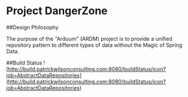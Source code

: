 Project DangerZone
==========

##Design Philosophy

  The purpose of the "Arduum" (ARDM) project is to provide a unified repository pattern to different types of data without the Magic of Spring Data.

##Build Status
![http://build.patrickwilsonconsulting.com:8080/buildStatus/icon?job=AbstractDataRepositories]
(http://build.patrickwilsonconsulting.com:8080/buildStatus/icon?job=AbstractDataRepositories)

